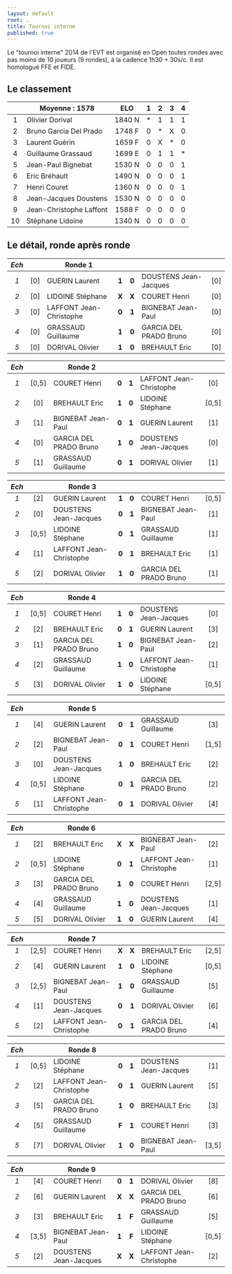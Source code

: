 ```yaml
---
layout: default
root: .
title: Tournoi interne
published: true
---
```


Le "tournoi interne" 2014 de l'EVT est organisé en Open toutes rondes avec pas moins de 10 joueurs (9 rondes), à la cadence 1h30 + 30s/c. Il est homologué FFE et FIDE.

## Le classement

|   | Moyenne : 1578          | ELO    | 1 | 2 | 3 | 4 |
|:-:| ----------------------- |:------:|:-:|:-:|:-:|:-:|
|1  | Olivier Dorival 		  | 1840 N | * | 1 | 1 | 1 |
|2  | Bruno Garcia Del Prado  | 1748 F | 0 | * | X | 0 |
|3  | Laurent Guérin          | 1659 F | 0 | X | * | 0 |
|4  | Guillaume Grassaud      | 1699 E | 0 | 1 | 1 | * |
|5  | Jean-Paul Bignebat      | 1530 N | 0 | 0 | 0 | 1 |
|6  | Eric Bréhault           | 1490 N | 0 | 0 | 0 | 1 |
|7  | Henri Couret            | 1360 N | 0 | 0 | 0 | 1 |
|8  | Jean-Jacques Doustens   | 1530 N | 0 | 0 | 0 | 0 |
|9  | Jean-Christophe Laffont | 1588 F | 0 | 0 | 0 | 0 |
|10 | Stéphane Lidoine        | 1340 N | 0 | 0 | 0 | 0 |

## Le détail, ronde après ronde

|*Ech*|     | **Ronde 1**        |     |     |                           |     |
|:-:|:---:| -------------------- |:---:|:---:| ------------------------- |:---:|
|*1*| [0] | GUERIN Laurent       |**1**|**0**| DOUSTENS Jean-Jacques    | [0] |
|*2*| [0] | LIDOINE Stéphane     |**X**|**X**| COURET Henri             | [0] |
|*3*| [0] | LAFFONT Jean-Christophe |**0**|**1**| BIGNEBAT Jean-Paul     | [0] |
|*4*| [0] | GRASSAUD Guillaume   |**1**|**0**| GARCIA DEL PRADO Bruno    | [0] |
|*5*| [0] | DORIVAL Olivier      |**1**|**0**| BREHAULT Eric             | [0] |

|*Ech*|     | **Ronde 2**        |     |     |                           |     |
|:-:|:---:| -------------------- |:---:|:---:| ------------------------- |:---:|
|*1*| [0,5] | COURET Henri       |**0**|**1**| LAFFONT Jean-Christophe   | [0] |
|*2*| [0] | BREHAULT Eric        |**1**|**0**| LIDOINE Stéphane          |[0,5]|
|*3*| [1] | BIGNEBAT Jean-Paul   |**0**|**1**| GUERIN Laurent            | [1] |
|*4*| [0] | GARCIA DEL PRADO Bruno  |**1**|**0**| DOUSTENS Jean-Jacques  | [0] |
|*5*| [1] | GRASSAUD Guillaume   |**0**|**1**| DORIVAL Olivier           | [1] |

|*Ech*|     | **Ronde 3**        |     |     |                           |     |
|:-:|:---:| -------------------- |:---:|:---:| ------------------------- |:---:|
|*1*| [2] | GUERIN Laurent           |**1**|**0**| COURET Henri          |[0,5]|
|*2*| [0] | DOUSTENS Jean-Jacques    |**0**|**1**| BIGNEBAT Jean-Paul    | [1] |
|*3*| [0,5] | LIDOINE Stéphane    |**0**|**1**| GRASSAUD Guillaume       | [1] |
|*4*| [1] | LAFFONT Jean-Christophe  |**0**|**1**| BREHAULT Eric         | [1] |
|*5*| [2] | DORIVAL Olivier      |**1**|**0**| GARCIA DEL PRADO Bruno    | [1] |

|*Ech*|   | **Ronde 4**          |     |     |                           |     |
|:-:|:---:| -------------------- |:---:|:---:| ------------------------- |:---:|
|*1*| [0,5] | COURET Henri         |**1**|**0**| DOUSTENS Jean-Jacques   | [0] |
|*2*| [2] | BREHAULT Eric          |**0**|**1**| GUERIN Laurent          | [3] |
|*3*| [1] | GARCIA DEL PRADO Bruno |**1**|**0**| BIGNEBAT Jean-Paul      | [2] |
|*4*| [2] | GRASSAUD Guillaume     |**1**|**0**| LAFFONT Jean-Christophe | [1] |
|*5*| [3] | DORIVAL Olivier        |**1**|**0**| LIDOINE Stéphane        |[0,5]|

|*Ech*|   | **Ronde 5**             |     |     |                        |     |
|:-:|:---:| ----------------------- |:---:|:---:| ---------------------- |:---:|
|*1*| [4] | GUERIN Laurent          |**0**|**1**| GRASSAUD Guillaume     | [3] |
|*2*| [2] | BIGNEBAT Jean-Paul      |**0**|**1**| COURET Henri         | [1,5] |
|*3*| [0] | DOUSTENS Jean-Jacques   |**1**|**0**| BREHAULT Eric          | [2] |
|*4*| [0,5] | LIDOINE Stéphane      |**0**|**1**| GARCIA DEL PRADO Bruno | [2] |
|*5*| [1] | LAFFONT Jean-Christophe |**0**|**1**| DORIVAL Olivier        | [4] |

|*Ech*|   | **Ronde 6**          |     |     |                           |     |
|:-:|:---:| -------------------- |:---:|:---:| ------------------------- |:---:|
|*1*| [2] | BREHAULT Eric        |**X**|**X**| BIGNEBAT Jean-Paul        | [2] |
|*2*| [0,5] | LIDOINE Stéphane   |**0**|**1**| LAFFONT Jean-Christophe | [1] |
|*3*| [3] | GARCIA DEL PRADO Bruno  |**1**|**0**| COURET Henri      | [2,5] |
|*4*| [4] | GRASSAUD Guillaume   |**1**|**0**| DOUSTENS Jean-Jacques     | [1] |
|*5*| [5] | DORIVAL Olivier      |**1**|**0**| GUERIN Laurent            | [4] |

|*Ech*|   | **Ronde 7**          |     |     |                           |     |
|:-:|:---:| -------------------- |:---:|:---:| ------------------------- |:---:|
|*1*| [2,5] | COURET Henri       |**X**|**X**| BREHAULT Eric          | [2,5] |
|*2*| [4] | GUERIN Laurent          |**1**|**0**| LIDOINE Stéphane     | [0,5] |
|*3*| [2,5] | BIGNEBAT Jean-Paul    |**1**|**0**| GRASSAUD Guillaume     | [5] |
|*4*| [1] | DOUSTENS Jean-Jacques   |**0**|**1**| DORIVAL Olivier        | [6] |
|*5*| [2] | LAFFONT Jean-Christophe |**0**|**1**| GARCIA DEL PRADO Bruno | [4] |

|*Ech*|     | **Ronde 8**           |     |     |                        |     |
|:-:|:---:| ----------------------- |:---:|:---:| ---------------------- |:---:|
|*1*| [0,5] | LIDOINE Stéphane      |**0**|**1**| DOUSTENS Jean-Jacques  | [1] |
|*2*| [2] | LAFFONT Jean-Christophe |**0**|**1**| GUERIN Laurent         | [5] |
|*3*| [5] | GARCIA DEL PRADO Bruno  |**1**|**0**| BREHAULT Eric          | [3] |
|*4*| [5] | GRASSAUD Guillaume      |**F**|**1**| COURET Henri           | [3] |
|*5*| [7] | DORIVAL Olivier         |**1**|**0**| BIGNEBAT Jean-Paul   | [3,5] |

|*Ech*|   | **Ronde 9**            |     |     |                         |     |
|:-:|:---:| ---------------------- |:---:|:---:| ----------------------- |:---:|
|*1*| [4] | COURET Henri           |**0**|**1**| DORIVAL Olivier         | [8] |
|*2*| [6] | GUERIN Laurent         |**X**|**X**| GARCIA DEL PRADO Bruno  | [6] |
|*3*| [3] | BREHAULT Eric          |**1**|**F**| GRASSAUD Guillaume      | [5] |
|*4*| [3,5] | BIGNEBAT Jean-Paul   |**1**|**F**| LIDOINE Stéphane      | [0,5] |
|*5*| [2] | DOUSTENS Jean-Jacques  |**X**|**X**| LAFFONT Jean-Christophe | [2] |
